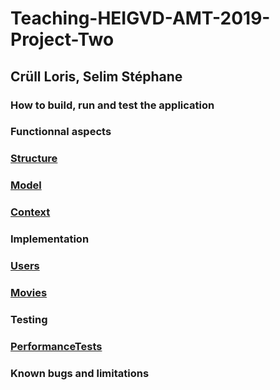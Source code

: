 # Teaching-HEIGVD-AMT-2019-Project-Two

## Crüll Loris, Selim Stéphane

### How to build, run and test the application

### Functionnal aspects
### [Structure](docs/Structure.md)
### [Model](docs/Model.md)
### [Context](docs/Context.md)

### Implementation
### [Users](docs/implementation/api-users-implementation/implementation-users.md)
### [Movies](docs/implementation/api-movies-implementation/implementation-movies.md)

### Testing
### [PerformanceTests](docs/PerformanceTests.md)

### Known bugs and limitations
